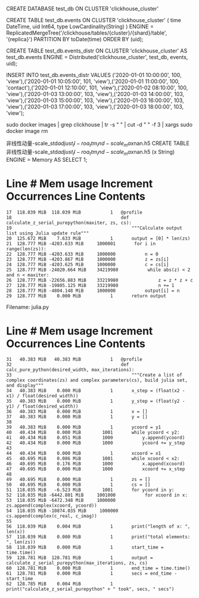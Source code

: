 CREATE DATABASE test_db ON CLUSTER 'clickhouse_cluster'

CREATE TABLE test_db.events ON CLUSTER 'clickhouse_cluster' (
    time DateTime,
    uid  Int64,
    type LowCardinality(String)
)
ENGINE = ReplicatedMergeTree('/clickhouse/tables/{cluster}/{shard}/table', '{replica}')
PARTITION BY toDate(time)
ORDER BY (uid);

CREATE TABLE test_db.events_distr ON CLUSTER 'clickhouse_cluster' AS test_db.events
ENGINE = Distributed('clickhouse_cluster', test_db, events, uid);

INSERT INTO test_db.events_distr VALUES ('2020-01-01 10:00:00', 100, 'view'),('2020-01-01 10:05:00', 101, 'view'),('2020-01-01 11:00:00', 100, 'contact'),('2020-01-01 12:10:00', 101, 'view'),('2020-01-02 08:10:00', 100, 'view'),('2020-01-03 13:00:00', 103, 'view'),('2020-01-03 14:00:00', 103, 'view'),('2020-01-03 15:00:00', 103, 'view'),('2020-01-03 16:00:00', 103, 'view'),('2020-01-03 17:00:00', 103, 'view'),('2020-01-03 18:00:00', 103, 'view');

sudo docker images | grep clickhouse | tr -s " " | cut -d " " -f 3 | xargs sudo docker image rm

非线性动量-scale_std$adjust_ll-roa_ttm_ind-scale_max$nan.h5
CREATE TABLE 非线性动量-scale_std$adjust_ll-roa_ttm_ind-scale_max$nan.h5 (x String) ENGINE = Memory AS SELECT 1;

Line #    Mem usage    Increment  Occurrences   Line Contents
=============================================================
    17  118.039 MiB  118.039 MiB           1   @profile
    18                                         def calculate_z_serial_purepython(maxiter, zs, cs):
    19                                             """Calculate output list using Julia update rule"""
    20  125.672 MiB    7.633 MiB           1       output = [0] * len(zs)
    21  128.777 MiB -4203.633 MiB     1000001       for i in range(len(zs)):
    22  128.777 MiB -4203.633 MiB     1000000           n = 0
    23  128.777 MiB -4203.867 MiB     1000000           z = zs[i]
    24  128.777 MiB -4203.625 MiB     1000000           c = cs[i]
    25  128.777 MiB -24020.664 MiB    34219980           while abs(z) < 2 and n < maxiter:
    26  128.777 MiB -22656.883 MiB    33219980               z = z * z + c
    27  128.777 MiB -19805.125 MiB    33219980               n += 1
    28  128.777 MiB -4804.148 MiB     1000000           output[i] = n
    29  128.777 MiB    0.000 MiB           1       return output


Filename: julia.py

Line #    Mem usage    Increment  Occurrences   Line Contents
=============================================================
    31   40.383 MiB   40.383 MiB           1   @profile
    32                                         def calc_pure_python(desired_width, max_iterations):
    33                                             """Create a list of complex coordinates(zs) and complex parameters(cs), build julia set, and display"""
    34   40.383 MiB    0.000 MiB           1       x_step = (float(x2 - x1) / float(desired_width))
    35   40.383 MiB    0.000 MiB           1       y_step = (float(y2 - y1) / float(desired_width))
    36   40.383 MiB    0.000 MiB           1       x = []
    37   40.383 MiB    0.000 MiB           1       y = []
    38
    39   40.383 MiB    0.000 MiB           1       ycoord = y1
    40   40.434 MiB    0.000 MiB        1001       while ycoord < y2:
    41   40.434 MiB    0.051 MiB        1000           y.append(ycoord)
    42   40.434 MiB    0.000 MiB        1000           ycoord += y_step
    43
    44   40.434 MiB    0.000 MiB           1       xcoord = x1
    45   40.695 MiB    0.086 MiB        1001       while xcoord < x2:
    46   40.695 MiB    0.176 MiB        1000           x.append(xcoord)
    47   40.695 MiB    0.000 MiB        1000           xcoord += x_step
    48
    49   40.695 MiB    0.000 MiB           1       zs = []
    50   40.695 MiB    0.000 MiB           1       cs = []
    51  118.035 MiB   -6.523 MiB        1001       for ycoord in y:
    52  118.035 MiB -6442.801 MiB     1001000           for xcoord in x:
    53  118.035 MiB -6472.348 MiB     1000000               zs.append(complex(xcoord, ycoord))
    54  118.035 MiB -10874.035 MiB     1000000               cs.append(complex(c_real, c_imag))
    55
    56  118.039 MiB    0.004 MiB           1       print("length of x: ", len(x))
    57  118.039 MiB    0.000 MiB           1       print("total elements: ", len(zs))
    58  118.039 MiB    0.000 MiB           1       start_time = time.time()
    59  128.781 MiB  128.781 MiB           1       output = calculate_z_serial_purepython(max_iterations, zs, cs)
    60  128.781 MiB    0.000 MiB           1       end_time = time.time()
    61  128.781 MiB    0.000 MiB           1       secs = end_time - start_time
    62  128.785 MiB    0.004 MiB           1       print("calculate_z_serial_purepython" + " took", secs, " secs")
